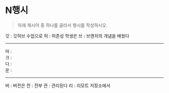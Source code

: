 # N행시
> 아래 제시어 중 하나를 골라서 행시를 작성하시오.

깃 :  깃허브 수업으로
허 :  허준성 학생은
브 :  브랜치의 개념을 배웠다

---

마 :  
크 :  
다 :  
운 :  

---

버 :  버전은
전 :  전부
관 :  관리된다
리 :  리모트 저장소에서
